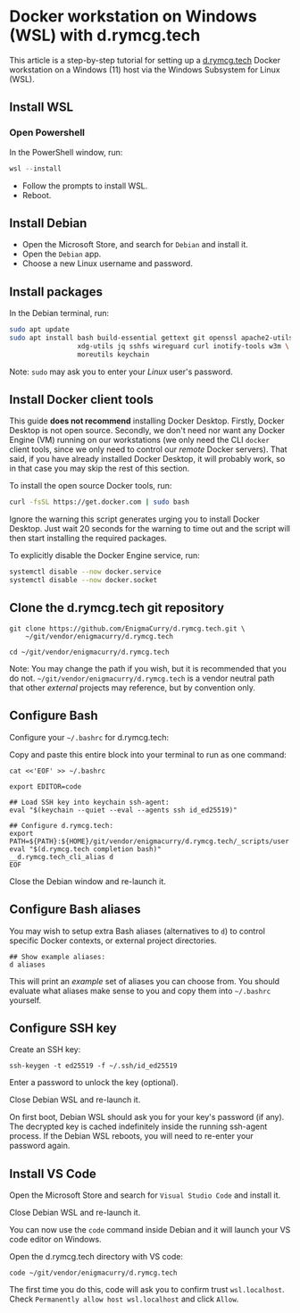 # Docker workstation on Windows (WSL) with d.rymcg.tech

This article is a step-by-step tutorial for setting up a
[d.rymcg.tech](https://github.com/EnigmaCurry/d.rymcg.tech) Docker
workstation on a Windows (11) host via the Windows Subsystem for Linux
(WSL).

## Install WSL

### Open Powershell

In the PowerShell window, run:

```powershell
wsl --install
```

* Follow the prompts to install WSL.
* Reboot.

## Install Debian

* Open the Microsoft Store, and search for `Debian` and install it.
* Open the `Debian` app.
* Choose a new Linux username and password.

## Install packages

In the Debian terminal, run:

```bash
sudo apt update
sudo apt install bash build-essential gettext git openssl apache2-utils \
                 xdg-utils jq sshfs wireguard curl inotify-tools w3m \
                 moreutils keychain
```

Note: `sudo` may ask you to enter your *Linux* user's password.

## Install Docker client tools

This guide **does not recommend** installing Docker Desktop. Firstly,
Docker Desktop is not open source. Secondly, we don't need nor want
any Docker Engine (VM) running on our workstations (we only need the
CLI `docker` client tools, since we only need to control our *remote*
Docker servers). That said, if you have already installed Docker
Desktop, it will probably work, so in that case you may skip the rest
of this section.

To install the open source Docker tools, run:

```bash
curl -fsSL https://get.docker.com | sudo bash
```

Ignore the warning this script generates urging you to install Docker
Desktop. Just wait 20 seconds for the warning to time out and the
script will then start installing the required packages.

To explicitly disable the Docker Engine service, run:

```bash
systemctl disable --now docker.service
systemctl disable --now docker.socket
```

## Clone the d.rymcg.tech git repository

```
git clone https://github.com/EnigmaCurry/d.rymcg.tech.git \
    ~/git/vendor/enigmacurry/d.rymcg.tech

cd ~/git/vendor/enigmacurry/d.rymcg.tech
```

Note: You may change the path if you wish, but it is recommended that
you do not. `~/git/vendor/enigmacurry/d.rymcg.tech` is a vendor
neutral path that other *external* projects may reference, but by
convention only.

## Configure Bash

Configure your `~/.bashrc` for d.rymcg.tech:

Copy and paste this entire block into your terminal to run as one command:

```
cat <<'EOF' >> ~/.bashrc

export EDITOR=code

## Load SSH key into keychain ssh-agent:
eval "$(keychain --quiet --eval --agents ssh id_ed25519)"

## Configure d.rymcg.tech:
export PATH=${PATH}:${HOME}/git/vendor/enigmacurry/d.rymcg.tech/_scripts/user
eval "$(d.rymcg.tech completion bash)"
__d.rymcg.tech_cli_alias d
EOF
```

Close the Debian window and re-launch it.

## Configure Bash aliases

You may wish to setup extra Bash aliases (alternatives to `d`) to
control specific Docker contexts, or external project directories.

```
## Show example aliases:
d aliases
```

This will print an *example* set of aliases you can choose from. You
should evaluate what aliases make sense to you and copy them into
`~/.bashrc` yourself.

## Configure SSH key

Create an SSH key:

```
ssh-keygen -t ed25519 -f ~/.ssh/id_ed25519
```

Enter a password to unlock the key (optional).

Close Debian WSL and re-launch it. 

On first boot, Debian WSL should ask you for your key's password (if
any). The decrypted key is cached indefinitely inside the running
ssh-agent process. If the Debian WSL reboots, you will need to
re-enter your password again.

## Install VS Code

Open the Microsoft Store and search for `Visual Studio Code` and
install it.

Close Debian WSL and re-launch it.

You can now use the `code` command inside Debian and it will launch
your VS code editor on Windows.

Open the d.rymcg.tech directory with VS code:

```
code ~/git/vendor/enigmacurry/d.rymcg.tech
```

The first time you do this, code will ask you to confirm trust
`wsl.localhost`. Check `Permanently allow host wsl.localhost` and
click `Allow`.
